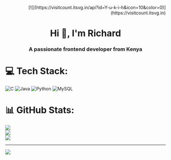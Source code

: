 <div align="right">
  [![](https://visitcount.itsvg.in/api?id=Y-u-k-i-h&icon=10&color=0)](https://visitcount.itsvg.in)
</div>

<h1 align="center">Hi 👋, I'm Richard</h1>
<h3 align="center">A passionate frontend developer from Kenya</h3>



# 💻 Tech Stack:
![C](https://img.shields.io/badge/c-%2300599C.svg?style=plastic&logo=c&logoColor=white) ![Java](https://img.shields.io/badge/java-%23ED8B00.svg?style=plastic&logo=openjdk&logoColor=white) ![Python](https://img.shields.io/badge/python-3670A0?style=plastic&logo=python&logoColor=ffdd54) ![MySQL](https://img.shields.io/badge/mysql-4479A1.svg?style=plastic&logo=mysql&logoColor=white)
# 📊 GitHub Stats:
![](https://github-readme-stats.vercel.app/api?username=Y-u-k-i-h&theme=tokyonight&hide_border=false&include_all_commits=true&count_private=false)<br/>
![](https://github-readme-streak-stats.herokuapp.com/?user=Y-u-k-i-h&theme=tokyonight&hide_border=false)<br/>
![](https://github-readme-stats.vercel.app/api/top-langs/?username=Y-u-k-i-h&theme=tokyonight&hide_border=false&include_all_commits=true&count_private=false&layout=donut)

---
[![](https://visitcount.itsvg.in/api?id=Y-u-k-i-h&icon=10&color=0)](https://visitcount.itsvg.in)

